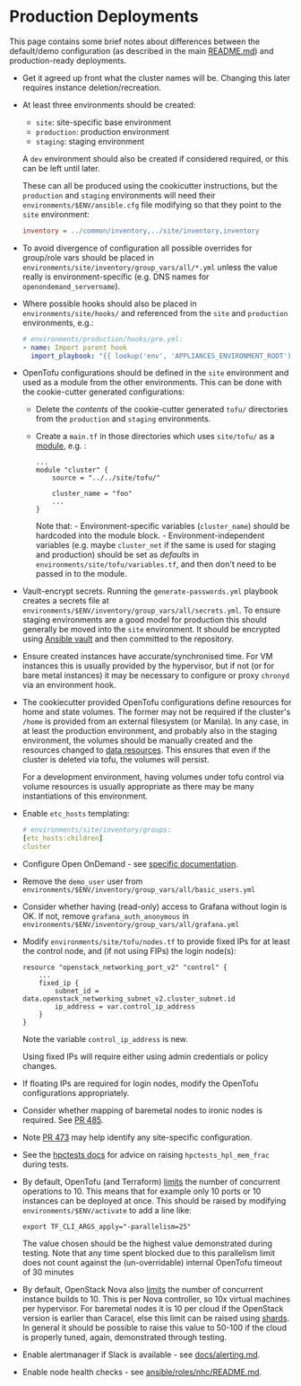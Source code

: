 # Production Deployments

This page contains some brief notes about differences between the default/demo
configuration (as described in the main [README.md](../README.md)) and
production-ready deployments.

- Get it agreed up front what the cluster names will be. Changing this later
  requires instance deletion/recreation.

- At least three environments should be created:
    - `site`: site-specific base environment
    - `production`: production environment
    - `staging`: staging environment

  A `dev` environment should also be created if considered required, or this
  can be left until later.

  These can all be produced using the cookicutter instructions, but the
  `production` and `staging` environments will need their
  `environments/$ENV/ansible.cfg` file modifying so that they point to the
  `site` environment:

    ```ini
    inventory = ../common/inventory,../site/inventory,inventory
    ```

- To avoid divergence of configuration all possible overrides for group/role
vars should be placed in `environments/site/inventory/group_vars/all/*.yml`
unless the value really is environment-specific (e.g. DNS names for
`openondemand_servername`).

- Where possible hooks should also be placed in `environments/site/hooks/`
and referenced from the `site` and `production` environments, e.g.:

    ```yaml
    # environments/production/hooks/pre.yml:
    - name: Import parent hook
      import_playbook: "{{ lookup('env', 'APPLIANCES_ENVIRONMENT_ROOT') }}/../site/hooks/pre.yml"
    ```

- OpenTofu configurations should be defined in the `site` environment and used
  as a module from the other environments. This can be done with the
  cookie-cutter generated configurations:
  - Delete the *contents* of the cookie-cutter generated `tofu/` directories
    from the `production` and `staging` environments.
  - Create a `main.tf` in those directories which uses `site/tofu/` as a
    [module](https://opentofu.org/docs/language/modules/), e.g. :

    ```
    ...
    module "cluster" {
        source = "../../site/tofu/"

        cluster_name = "foo"
        ...
    }
    ```

    Note that:
        - Environment-specific variables (`cluster_name`) should be hardcoded
          into the module block.
        - Environment-independent variables (e.g. maybe `cluster_net` if the
          same is used for staging and production) should be set as *defaults*
          in `environments/site/tofu/variables.tf`, and then don't need to
          be passed in to the module.

- Vault-encrypt secrets. Running the `generate-passwords.yml` playbook creates
  a secrets file at `environments/$ENV/inventory/group_vars/all/secrets.yml`.
  To ensure staging environments are a good model for production this should
  generally be moved into the `site` environment. It should be encrypted
  using [Ansible vault](https://docs.ansible.com/ansible/latest/user_guide/vault.html)
  and then committed to the repository.

- Ensure created instances have accurate/synchronised time. For VM instances
  this is usually provided by the hypervisor, but if not (or for bare metal
  instances) it may be necessary to configure or proxy `chronyd` via an
  environment hook.

- The cookiecutter provided OpenTofu configurations define resources for home and
  state volumes. The former may not be required if the cluster's `/home` is
  provided from an external filesystem (or Manila). In any case, in at least
  the production environment, and probably also in the staging environment,
  the volumes should be manually created and the resources changed to [data
  resources](https://opentofu.org/docs/language/data-sources/). This ensures that even if the cluster is deleted via tofu, the
  volumes will persist.

  For a development environment, having volumes under tofu control via volume
  resources is usually appropriate as there may be many instantiations
  of this environment.

- Enable `etc_hosts` templating:

    ```yaml
    # environments/site/inventory/groups:
    [etc_hosts:children]
    cluster
    ```

- Configure Open OnDemand - see [specific documentation](openondemand.md).

- Remove the `demo_user` user from `environments/$ENV/inventory/group_vars/all/basic_users.yml`

- Consider whether having (read-only) access to Grafana without login is OK. If not, remove `grafana_auth_anonymous` in `environments/$ENV/inventory/group_vars/all/grafana.yml`

- Modify `environments/site/tofu/nodes.tf` to provide fixed IPs for at least
  the control node, and (if not using FIPs) the login node(s):

    ```
    resource "openstack_networking_port_v2" "control" {
        ...
        fixed_ip {
            subnet_id = data.openstack_networking_subnet_v2.cluster_subnet.id
            ip_address = var.control_ip_address
        }
    }
    ```
    
  Note the variable `control_ip_address` is new.

  Using fixed IPs will require either using admin credentials or policy changes.

- If floating IPs are required for login nodes, modify the OpenTofu configurations
  appropriately.

- Consider whether mapping of baremetal nodes to ironic nodes is required. See
  [PR 485](https://github.com/stackhpc/ansible-slurm-appliance/pull/485).

- Note [PR 473](https://github.com/stackhpc/ansible-slurm-appliance/pull/473)
  may help identify any site-specific configuration. 

- See the [hpctests docs](../ansible/roles/hpctests/README.md) for advice on
  raising `hpctests_hpl_mem_frac` during tests.

- By default, OpenTofu (and Terraform) [limits](https://opentofu.org/docs/cli/commands/apply/#apply-options)
  the number of concurrent operations to 10. This means that for example only
  10 ports or 10 instances can be deployed at once. This should be raised by
  modifying `environments/$ENV/activate` to add a line like:

      export TF_CLI_ARGS_apply="-parallelism=25"

  The value chosen should be the highest value demonstrated during testing.
  Note that any time spent blocked due to this parallelism limit does not count
  against the (un-overridable) internal OpenTofu timeout of 30 minutes

- By default, OpenStack Nova also [limits](https://docs.openstack.org/nova/latest/configuration/config.html#DEFAULT.max_concurrent_builds)
  the number of concurrent instance builds to 10. This is per Nova controller,
  so 10x virtual machines per hypervisor. For baremetal nodes it is 10 per cloud
  if the OpenStack version is earlier than Caracel, else this limit can be
  raised using [shards](https://specs.openstack.org/openstack/nova-specs/specs/2024.1/implemented/ironic-shards.html).
  In general it should be possible to raise this value to 50-100 if the cloud
  is properly tuned, again, demonstrated through testing.

- Enable alertmanager if Slack is available - see [docs/alerting.md](./alerting.md).

- Enable node health checks - see [ansible/roles/nhc/README.md](../ansible/roles/nhc/README.md).
